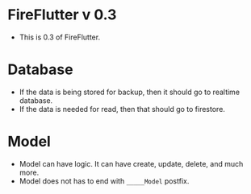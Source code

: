 # FireFlutter v 0.3

- This is 0.3 of FireFlutter.



# Database

- If the data is being stored for backup, then it should go to realtime database.
- If the data is needed for read, then that should go to firestore.




# Model

- Model can have logic. It can have create, update, delete, and much more.
- Model does not has to end with `_____Model` postfix.